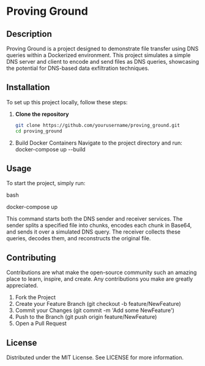 # Proving Ground

## Description

Proving Ground is a project designed to demonstrate file transfer using DNS queries within a Dockerized environment. This project simulates a simple DNS server and client to encode and send files as DNS queries, showcasing the potential for DNS-based data exfiltration techniques.

## Installation

To set up this project locally, follow these steps:

1. **Clone the repository**
   ```bash
   git clone https://github.com/yourusername/proving_ground.git
   cd proving_ground
2. Build Docker Containers
   Navigate to the project directory and run:
   docker-compose up --build


## Usage

To start the project, simply run:

bash

docker-compose up

This command starts both the DNS sender and receiver services. The sender splits a specified file into chunks, encodes each chunk in Base64, and sends it over a simulated DNS query. The receiver collects these queries, decodes them, and reconstructs the original file.

## Contributing

Contributions are what make the open-source community such an amazing place to learn, inspire, and create. Any contributions you make are greatly appreciated.

1.    Fork the Project
2.    Create your Feature Branch (git checkout -b feature/NewFeature)
3.    Commit your Changes (git commit -m 'Add some NewFeature')
4.    Push to the Branch (git push origin feature/NewFeature)
5.    Open a Pull Request

## License

Distributed under the MIT License. See LICENSE for more information.

